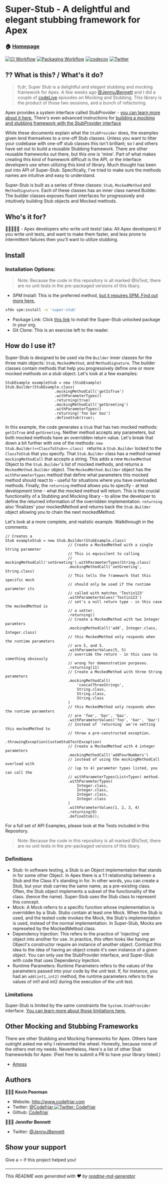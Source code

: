 # Super-Stub - A delightful and elegant stubbing framework for Apex

### 🏠 [Homepage](https://codefriar.github.io/SuperStub/)
[![CI Workflow](https://github.com/codefriar/SuperStub/workflows/CI/badge.svg)](_https://github.com/codefriar/SuperStub/actions?query=workflow%3ACI_) [![Packaging Workflow](https://github.com/codefriar/SuperStub/workflows/Packaging/badge.svg)](_https://github.com/codefriar/SuperStub/actions?query=workflow%3APackaging_) [![codecov](https://codecov.io/gh/codefriar/SuperStub/branch/main/graph/badge.svg)](_https://codecov.io/gh/codefriar/SuperStub_)
[![Twitter](https://img.shields.io/twitter/follow/Codefriar.svg?style=social)](https://img.shields.io/twitter/follow/Codefriar.svg?style=social)
## ⁇ What is this? / What's it do?

> tl;dr; Super Stub is a delightful and elegant stubbing and mocking framework for Apex. A few weeks ago [@JennyJBennett](https://twitter.com/JennyJBennett) and I did a couple of [codeLive](https://www.youtube.com/watch?v=H2ddKRgofD0&list=PLgIMQe2PKPSKAIMyT3enmEetcnVEszTJL) episodes on Mocking and Stubbing. This library is the product of those two sessions, and a bunch of refactoring.

Apex provides a system interface called StubProvider - [you can learn more about it here.](https://developer.salesforce.com/docs/atlas.en-us.apexref.meta/apexref/apex_interface_System_StubProvider.htm) There's even advanced instructions for [building a mocking and stubbing framework with the StubProvider interface](https://developer.salesforce.com/docs/atlas.en-us.232.0.apexcode.meta/apexcode/apex_testing_stub_api.htm)

While these documents explain what the `StubProvider` does, the examples given lend themselves to a one-off Stub classes. Unless you want to litter your codebase with one-off stub classes this isn't brilliant; so I and others have set out to build a reusable Stubbing framework. There are other reusable frameworks out there, but this one is 'mine'. Part of what makes creating this kind of framework difficult is the API, or the interface developers use when utilizing this kind of library. Much thought has been put into API of Super-Stub. Specifically, I've tried to make sure the methods names are intuitive and easy to understand.

Super-Stub is built as a series of three classes: `Stub`, `MockedMethod` and `MethodSignature`. Each of these classes has an inner class named Builder. The builder classes exposes fluent interfaces for progressively and intuitively building Stub objects and Mocked methods.


## Who's it for?
🧑‍💻👩🏾‍💻 - Apex developers who write unit tests! (aka: All Apex developers) If you write unit tests, and want to make them faster, and less prone to intermittent failures then you'll want to utilize stubbing.

## Install
### Installation Options:
> Note: Because the code in this repository is all marked @IsTest, there are no unit tests in the pre-packaged versions of this libary.

- SPM Install: This is the preferred method, [but it requires SPM. Find out more here.](https://spm-registry.herokuapp.com/)
```sh
sfdx spm:install -n 'super-stub'
```
- Package Link: Click [this link](https://login.salesforce.com/packaging/installPackage.apexp?p0=04t5e000000tprvAAA) to install the Super-Stub unlocked package in your org.
- Git Clone: This is an exercise left to the reader.

## How do I use it?
Super-Stub is designed to be used via the `Builder` inner classes for the three main objects: `Stub`, `MockedMethod`, and `MethodSignature`. The builder classes contain methods that help you progressively define one or more mocked methods on a stub object. Let's look at a few examples:

```Apex
StubExample exampleStub = new (StubExample) Stub.Builder(StubExample.class)
                      .mockingMethodCall('getIsTrue')
                      .withParameterTypes()
                      .returning(true)
                      .mockingMethodCall('getGreeting')
                      .withParameterTypes()
                      .returning('foo bar baz')
                      .defineStub(true);
```

In this example, the code generates a `Stub` that has two mocked methods: `getIsTrue` and `getGreeting`. Neither method accepts any parameters, but both mocked methods have an overridden return value. Let's break that down a bit further with one of the methods: `new Stub.Builder(<<ClassToStub>>.class) ` returns a `Stub.Builder` locked to the `ClassToStub` that you specify. That `Stub.Builder` class has a method named `mockingMethodCall` that accepts a string. This adds a new `MockedMethod` Object to the `Stub.Builder`'s list of mocked methods, and returns a `MockedMethod.Builder` object. The `MockedMethod.Builder` object has the `withParameterTypes` method that define what parameters this mocked method should react to - useful for situations where you have overloaded methods. Finally, the `returning` method allows you to specify - at test development time - what the mocked method will return. This is the crucial functionality of a Stubbing and Mocking libary - to allow the developer to define the returned information of the overridden implementation. `returning` also 'finalizes' your mockedMethod and returns back the `Stub.Builder` object allowing you to chain the next mockedMethod.

Let's look at a more complete, and realistic example. Walkthrough in the comments:
```apex
// Creates a 
Stub exampleStub = new Stub.Builder(StubExample.class)
                            // Create a MockedMethod with a single String parameter
                            // This is equivilent to calling 
                            // mockingMethodCall('setGreeting').withParameterTypes(String.class)
                            .mockingMethodCall('setGreeting', String.class)
                            // This tells the framework that this specific mock
                            // should only be used if the runtime parameter its 
                            // called with matches 'Testin123'
                            .withParameterValues('Testin123')
                            // set's a null return type - in this case the mockedMethod is
                            // a setter.
                            .returning()
                            // Create a MockedMethod with two Integer paramters
                            .mockingMethodCall('add', Integer.class, Integer.class)
                            // this MockedMethod only responds when the runtime parameters
                            // are 5, and 5.
                            .withParameterValues(5, 5)
                            // override the return - in this case to something obviously
                            // wrong for demonstration purposes.
                            .returning(11)
                            // Create a MockedMethod with three String parameters
                            .mockingMethodCall(
                                'concatThreeStrings',
                                String.class,
                                String.class,
                                String.class
                            )
                            // this MockedMethod only responds when the runtime parameters 
                            // are 'foo', 'bar', 'baz'. 
                            .withParameterValues('foo', 'bar', 'baz')
                            // Instead of `returning` we're setting this mockedMethod to 
                            // throw a pre-constructed exception.
                            .throwingException(CustomStubTestException)
                            // Create a MockedMethod with 4 integer parameters
                            .mockingMethodCall('addFourNumbers')
                            // instead of using the mockingMethodCall overload with 
                            // (up to 4) parameter types listed, you can call the 
                            // withParameterTypes(List<Type>) method.
                            .withParameterTypes(
                                Integer.class,
                                Integer.class,
                                Integer.class,
                                Integer.class
                            )
                            .withParameterValues(1, 2, 3, 4)
                            .returning(0)
                            .defineStub();
```

For a full set of API Examples, please look at the Tests included in this Repository.

> Note: Because the code in this repository is all marked @IsTest, there are no unit tests in the pre-packaged versions of this libary.


### Definitions
* Stub: In software testing, a Stub is an Object implementation that stands in for some other Object. In Apex there is a 1:1 relationship between a Stub and the Class it's standing in for. In other words, you can create a Stub, but your stub carries the same name, as a pre-existing class. Often, the Stub object implements a subset of the functionality of the class. (hence the name). Super-Stub uses the Stub class to represent this concept.
* Mock: A Mock referrs to a specific function whose implementation is overridden by a Stub. Stubs contain at least one Mock. When the Stub is used, and the tested code invokes the Mock, the Stub's implementation is used, instead of the normal implementation. In Super-Stub, Mocks are represeted by the MockedMethod class.
* Dependency Injection: This refers to the practice of 'injecting' one object into another for use. In practice, this often looks like having an Object's constructor require an instance of another object. Contrast this idea to the idea of having an object create it's own instance of a given object. You can only use the StubProvider interface, and Super-Stub with code that uses Dependency Injection.
* Runtime Parameters: Runtime Parameters refers to the values of the parameters passed into your code by the unit test. If, for instance, you had an `add(int1,int2)` method, the runtime parameters refers to the values of int1 and int2 during the execution of the unit test.

### Limitations
Super-Stub is limited by the same constraints the `System.StubProvider` interface. [You can learn more about those limitations here.](https://developer.salesforce.com/docs/atlas.en-us.232.0.apexcode.meta/apexcode/apex_testing_stub_api.htm) 
## Other Mocking and Stubbing Frameworks
There are other Stubbing and Mocking frameworks for Apex. Others have outright asked me why I reinvented the wheel. Honestly, because none of the others met my needs. Nevertheless, Here's a list of other Stub frameworkds for Apex: (Feel free to submit a PR to have your library listed.)
- [Amoss](https://github.com/bobalicious/amoss)

## Authors

🧑🏼‍💻 **Kevin Poorman**

* Website: http://www.codefriar.com
* Twitter: [@Codefriar](https://twitter.com/Codefriar)<a href="https://twitter.com/Codefriar" target="_blank">
    <img alt="Twitter: Codefriar" src="https://img.shields.io/twitter/follow/Codefriar.svg?style=social" />
  </a>
* Github: [Codefriar](https://github.com/Codefriar)

👩🏼‍💻 **Jennifer Bennett**
* Twitter: [@JennyJBennett](https://twitter.com/JennyJBennett)

## Show your support

Give a ⭐️ if this project helped you!

***
_This README was generated with ❤️ by [readme-md-generator](https://github.com/kefranabg/readme-md-generator)_